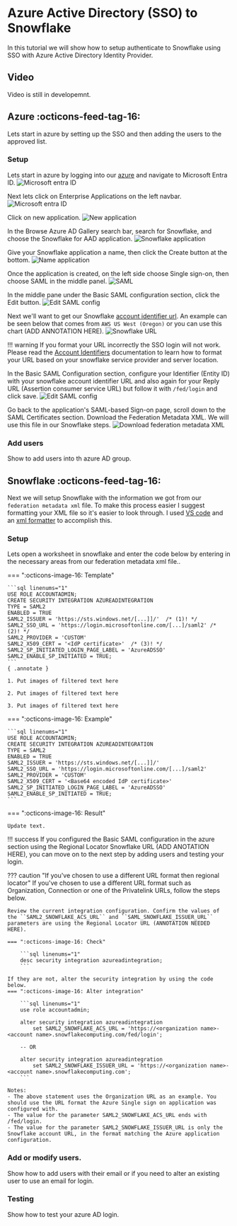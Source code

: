 # Azure Active Directory (SSO) to Snowflake
In this tutorial we will show how to setup authenticate to Snowflake using SSO with Azure Active Directory Identity Provider. 

## Video
Video is still in developemnt.

## Azure :octicons-feed-tag-16:
Lets start in azure by setting up the SSO and then adding the users to the approved list.

### Setup
Lets start in azure by logging into our [azure](https://portal.azure.com/) and navigate to Microsoft Entra ID.
![Microsoft entra ID](images/01.png)

Next lets click on Enterprise Applications on the left navbar.
![Microsoft entra ID](images/02.png)

Click on new application.
![New application](images/03.jpeg)

In the Browse Azure AD Gallery search bar, search for Snowflake, and choose the Snowflake for AAD application.
![Snowflake application](images/04.png)

Give your Snowflake application a name, then click the Create button at the bottom.
![Name application](images/05.png)

Once the application is created, on the left side choose Single sign-on, then choose SAML in the middle panel.
![SAML](images/06.jpeg)

In the middle pane under the Basic SAML configuration section, click the Edit button.
![Edit SAML config](images/07.jpeg)

 Next we'll want to get our Snowflake [account identifier url](). An example can be seen below that comes from ``AWS US West (Oregon)`` or you can use this chart (ADD ANNOTATION HERE).
![Snowflake URL](images/10.png)

!!! warning
    If you format your URL incorrectly the SSO login will not work. Please read the [Account Identifiers](https://docs.snowflake.com/en/user-guide/admin-account-identifier#non-vps-account-locator-formats-by-cloud-platform-and-regionr) documentation to learn how to format your URL based on your snowflake service provider and server location. 

In the Basic SAML Configuration section, configure your Identifier (Entity ID) with your snowflake account identifier URL and also again for your Reply URL (Assertion consumer service URL) but follow it with ``/fed/login`` and click save.
![Edit SAML config](images/08.jpeg)

Go back to the application's SAML-based Sign-on page, scroll down to the SAML Certificates section. Download the Federation Metadata XML. We will use this file in our Snowflake steps.
![Download federation metadata XML](images/09.jpeg)

### Add users
Show to add users into th azure AD group.


## Snowflake :octicons-feed-tag-16:
Next we will setup Snowflake with the information we got from our ``federation metadata xml`` file. To make this process easier I suggest formatting your XML file so it's easier to look through. I used [VS code](#) and an [xml formatter](#) to accomplish this.

### Setup
Lets open a worksheet in snowflake and enter the code below by entering in the necessary areas from our federation metadata xml file..

=== ":octicons-image-16: Template"

    ```sql linenums="1"
    USE ROLE ACCOUNTADMIN;
    CREATE SECURITY INTEGRATION AZUREADINTEGRATION
    TYPE = SAML2
    ENABLED = TRUE
    SAML2_ISSUER = 'https://sts.windows.net/[...]]/'  /* (1)! */
    SAML2_SSO_URL = 'https://login.microsoftonline.com/[...]/saml2' /* (2)! */
    SAML2_PROVIDER = 'CUSTOM'
    SAML2_X509_CERT = '<IdP certificate>'  /* (3)! */
    SAML2_SP_INITIATED_LOGIN_PAGE_LABEL = 'AzureADSSO'
    SAML2_ENABLE_SP_INITIATED = TRUE;
    ```
    { .annotate }

    1. Put images of filtered text here

    2. Put images of filtered text here

    3. Put images of filtered text here

=== ":octicons-image-16: Example"

    ```sql linenums="1"
    USE ROLE ACCOUNTADMIN;
    CREATE SECURITY INTEGRATION AZUREADINTEGRATION
    TYPE = SAML2
    ENABLED = TRUE
    SAML2_ISSUER = 'https://sts.windows.net/[...]]/' 
    SAML2_SSO_URL = 'https://login.microsoftonline.com/[...]/saml2'
    SAML2_PROVIDER = 'CUSTOM'
    SAML2_X509_CERT = '<Base64 encoded IdP certificate>' 
    SAML2_SP_INITIATED_LOGIN_PAGE_LABEL = 'AzureADSSO'
    SAML2_ENABLE_SP_INITIATED = TRUE;
    ```

=== ":octicons-image-16: Result"

    Update text.

!!! success
    If you configured the Basic SAML configuration in the azure section using the Regional Locator Snowflake URL  (ADD ANOTATION HERE), you can move on to the next step by adding users and testing your login.

??? caution "If you've chosen to use a different URL format then regional locator"
    If you've chosen to use a different URL format such as Organization, Connection or one of the Privatelink URLs, follow the steps below. 

    Review the current integration configuration. Confirm the values of the ``SAML2_SNOWFLAKE_ACS_URL`` and ``SAML_SNOWFLAKE_ISSUER_URL`` parameters are using the Regional Locator URL (ANNOTATION NEEDED HERE). 

    === ":octicons-image-16: Check"

        ```sql linenums="1"
        desc security integration azureadintegration;
        ```

    If they are not, alter the security integration by using the code below.
    === ":octicons-image-16: Alter integration"

        ```sql linenums="1"
        use role accountadmin;

        alter security integration azureadintegration 
            set SAML2_SNOWFLAKE_ACS_URL = 'https://<organization name>-<account name>.snowflakecomputing.com/fed/login';
        
        -- OR

        alter security integration azureadintegration
            set SAML2_SNOWFLAKE_ISSUER_URL = 'https://<organization name>-<account name>.snowflakecomputing.com';
        ```

    Notes:
    - The above statement uses the Organization URL as an example. You should use the URL format the Azure Single sign on application was configured with.  
    - The value for the parameter SAML2_SNOWFLAKE_ACS_URL ends with /fed/login.  
    - The value for the parameter SAML2_SNOWFLAKE_ISSUER_URL is only the Snowflake account URL, in the format matching the Azure application configuration.  

### Add or modify users.
Show how to add users with their email or if you need to alter an existing user to use an email for login.

### Testing

Show how to test your azure AD login.